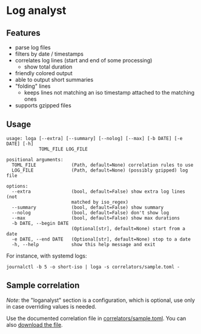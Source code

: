 # Log analyst

## Features

- parse log files
- filters by date / timestamps
- correlates log lines (start and end of some processing)
   - show total duration
- friendly colored output
- able to output short summaries
- "folding" lines
   - keeps lines not matching an iso timestamp attached to the matching ones
- supports gzipped files

## Usage

```
usage: loga [--extra] [--summary] [--nolog] [--max] [-b DATE] [-e DATE] [-h]
            TOML_FILE LOG_FILE

positional arguments:
  TOML_FILE             (Path, default=None) correlation rules to use
  LOG_FILE              (Path, default=None) (possibly gzipped) log file

options:
  --extra               (bool, default=False) show extra log lines (not
                        matched by iso_regex)
  --summary             (bool, default=False) show summary
  --nolog               (bool, default=False) don't show log
  --max                 (bool, default=False) show max durations
  -b DATE, --begin DATE
                        (Optional[str], default=None) start from a date
  -e DATE, --end DATE   (Optional[str], default=None) stop to a date
  -h, --help            show this help message and exit
```

For instance, with systemd logs:

```
journalctl -b 5 -o short-iso | loga -s correlators/sample.toml -
```

## Sample correlation


*Note*: the "loganalyst" section is a configuration, which is optional, use only in case overriding values is needed.

Use the documented correlation file in [correlators/sample.toml](https://github.com/fdev31/loganalyst/blob/main/correlators/sample.toml). You can also [download the file](https://raw.githubusercontent.com/fdev31/loganalyst/main/correlators/sample.toml).
